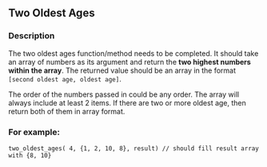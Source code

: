 ## Two Oldest Ages

### Description

The two oldest ages function/method needs to be completed. It should take an array of numbers as its argument and return the **two highest numbers within the array**. The returned value should be an array in the format `[second oldest age, oldest age]`.

The order of the numbers passed in could be any order. The array will always include at least 2 items. If there are two or more oldest age, then return both of them in array format.

### For example:
```
two_oldest_ages( 4, {1, 2, 10, 8}, result) // should fill result array with {8, 10}
```